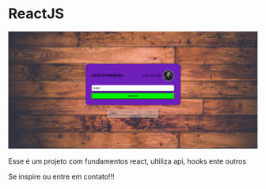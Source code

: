 # ReactJS
 
<img src='./src/Assets/Captura de tela 2022-07-14 164305.png' />

<p>Esse é um projeto com fundamentos react, ultiliza api, hooks ente outros </p>
<p>Se inspire ou entre em contato!!!</p>